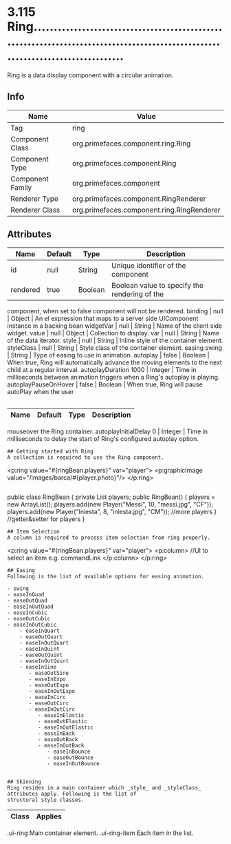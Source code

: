 # 3.115 Ring.................................................................................................................................

Ring is a data display component with a circular animation.

## Info

| Name | Value |
| - | - |
| Tag | ring
| Component Class | org.primefaces.component.ring.Ring
| Component Type | org.primefaces.component.Ring
| Component Family | org.primefaces.component |
| Renderer Type | org.primefaces.component.RingRenderer
| Renderer Class | org.primefaces.component.ring.RingRenderer

## Attributes

| Name | Default | Type | Description | 
| --- | --- | --- | --- |
id | null | String | Unique identifier of the component
rendered | true | Boolean | Boolean value to specify the rendering of the
component, when set to false component will not be
rendered.
binding | null | Object | An el expression that maps to a server side UIComponent instance in a backing bean
widgetVar | null | String | Name of the client side widget.
value | null | Object | Collection to display.
var | null | String | Name of the data iterator.
style | null | String | Inline style of the container element.
styleClass | null | String | Style class of the container element.
easing swing | String | Type of easing to use in animation.
autoplay | false | Boolean | When true, Ring will automatically advance the
moving elements to the next child at a regular
interval.
autoplayDuration 1000 | Integer | Time in milliseconds between animation triggers
when a Ring's autoplay is playing.
autoplayPauseOnHover | false | Boolean | When true, Ring will pause autoPlay when the user
```

```
| Name | Default | Type | Description | 
| --- | --- | --- | --- |
mouseover the Ring container.
autoplayInitialDelay 0 | Integer | Time in milliseconds to delay the start of Ring's
configured autoplay option.
```
## Getting started with Ring
A collection is required to use the Ring component.

```
<p:ring value="#{ringBean.players}" var="player”>
<p:graphicImage value="/images/barca/#{player.photo}"/>
</p:ring>
```
```
public class RingBean {
private List<Player> players;
public RingBean() {
players = new ArrayList<Player>();
players.add(new Player("Messi", 10, "messi.jpg", "CF"));
players.add(new Player("Iniesta", 8, "iniesta.jpg", "CM"));
//more players
}
//getter&setter for players
}
```
## Item Selection
A column is required to process item selection from ring properly.

```
<p:ring value="#{ringBean.players}" var="player">
<p:column>
//UI to select an item e.g. commandLink
</p:column>
</p:ring>
```
## Easing
Following is the list of available options for easing animation.

- swing
- easeInQuad
- easeOutQuad
- easeInOutQuad
- easeInCubic
- easeOutCubic
- easeInOutCubic
    - easeInQuart
    - easeOutQuart
    - easeInOutQuart
    - easeInQuint
    - easeOutQuint
    - easeInOutQuint
    - easeInSine
       - easeOutSine
       - easeInExpo
       - easeOutExpo
       - easeInOutExpo
       - easeInCirc
       - easeOutCirc
       - easeInOutCirc
          - easeInElastic
          - easeOutElastic
          - easeInOutElastic
          - easeInBack
          - easeOutBack
          - easeInOutBack
             - easeInBounce
             - easeOutBounce
             - easeInOutBounce


## Skinning
Ring resides in a main container which _style_ and _styleClass_ attributes apply. Following is the list of
structural style classes.

```
| Class | Applies | 
| --- | --- | 
.ui-ring Main container element.
.ui-ring-item Each item in the list.
```
